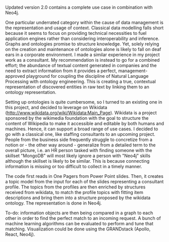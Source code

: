 Updated version 2.0 contains a complete use case in combination with Neo4j.

One particular underrated category within the cause of data management is the representation and usage of context. Classical data modelling falls short because it seems to focus on providing technical necessities to fuel application engines rather than considering interoperability and inference. Graphs and ontologies promise to structure knowledge. Yet, solely relying on the creation and maintenance of ontologies alone is likely to fall on deaf ears in a corporate environment. I made a similar experience in my project work as a consultant. My recommendation is instead to go for a combined effort; the abundance of textual content generated in companies and the need to extract information from it provides a perfect, management-approved playground for coupling the discipline of Natural Language Processing with ontology engineering. This is creating a true, contextual representation of discovered entities in raw text by linking them to an ontology representation. 

Setting up ontologies is quite cumbersome, so I turned to an existing one in this project, and decided to leverage on Wikidata (http://www.wikidata.org/wiki/Wikidata:Main_Page). Wikidata is a project sponsored by the wikimedia foundation with the goal to structure the content of Wikipedia to make it accessible and editable by both humans and machines. Hence, it can support a broad range of use cases. I decided to go with a classical one, like staffing consultants to an upcoming project. People from the business side frequently struggle to concretize from a notion or - the other way around - generalize from a detailed term to the overall picture, i.e. an HR person tasked with finding someone with the skillset "MongoDB" will most likely ignore a person with "Neo4j" skills although the skillset is likely to be similar. This is because connecting information is missing or too difficult to collect in a timely manner. 

The code first reads in One Pagers from Power Point slides. Then, it creates a topic model from the input for each of the slides representing a consultant profile. The topics from the profiles are then enriched by structures received from wikidata, to match the profile topics with fitting item descriptions and bring them into a structure proposed by the wikidata ontology. The representation is done in Neo4j.

To-do: information objects are then being compared in a graph to each other in order to find the perfect match to an incoming request. A bunch of machine learning algorithms can be evaluated to perform and tune that matching. Visualization could be done using the GRANDstack (Apollo, React, Neo4j).  
